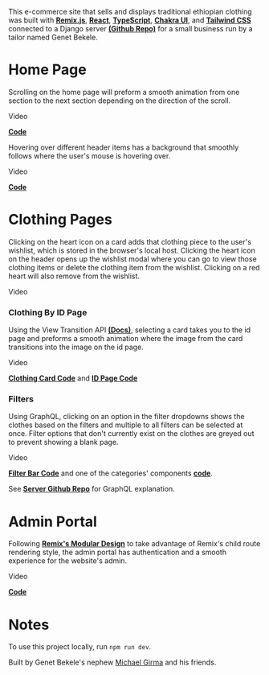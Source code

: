 This e-commerce site that sells and displays traditional ethiopian clothing was built with [**Remix.js**](https://remix.run), [**React**](https://react.dev), [**TypeScript**](https://www.typescriptlang.org), [**Chakra UI**](https://chakra-ui.com), and [**Tailwind CSS**](https://tailwindcss.com) connected to a Django server [**(Github Repo)**](https://github.com/GDA-dev/GDAserver) for a small business run by a tailor named Genet Bekele.

# Home Page

Scrolling on the home page will preform a smooth animation from one section to the next section depending on the direction of the scroll. 

Video

[**Code**](https://github.com/GDA-dev/GDAclient/blob/main/app/containers/home.tsx)

Hovering over different header items has a background that smoothly follows where the user's mouse is hovering over.

Video

[**Code**](https://github.com/GDA-dev/GDAclient/blob/main/app/global/header.tsx)

# Clothing Pages

Clicking on the heart icon on a card adds that clothing piece to the user's wishlist, which is stored in the browser's local host. Clicking the heart icon on the header opens up the wishlist modal where you can go to view those clothing items or delete the clothing item from the wishlist. Clicking on a red heart will also remove from the wishlist.

Video

### Clothing By ID Page

Using the View Transition API [**(Docs)**](https://developer.chrome.com/docs/web-platform/view-transitions), selecting a card takes you to the id page and preforms a smooth animation where the image from the card transitions into the image on the id page. 

Video

[**Clothing Card Code**](https://github.com/GDA-dev/GDAclient/blob/main/app/components/clothingCard.tsx) and [**ID Page Code**](https://github.com/GDA-dev/GDAclient/blob/main/app/components/individualClothing.tsx)

### Filters

Using GraphQL, clicking on an option in the filter dropdowns shows the clothes based on the filters and multiple to all filters can be selected at once. Filter options that don't currently exist on the clothes are greyed out to prevent showing a blank page.

Video

[**Filter Bar Code**](https://github.com/GDA-dev/GDAclient/blob/main/app/components/filterBar.tsx) and one of the categories' components [**code**](https://github.com/GDA-dev/GDAclient/blob/main/app/components/categoryFilter.tsx).

See [**Server Github Repo**](https://github.com/GDA-dev/GDAserver) for GraphQL explanation.

# Admin Portal

Following [**Remix's Modular Design**](https://remix.run/docs/en/main/discussion/routes#modular-design) to take advantage of Remix's child route rendering style, the admin portal has authentication and a smooth experience for the website's admin. 

Video

[**Code**](https://github.com/GDA-dev/GDAclient/tree/main/app/admin)

# Notes

To use this project locally, run `npm run dev`.

Built by Genet Bekele's nephew [Michael Girma](https://github.com/michaelgirma) and his friends.